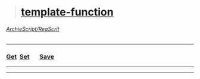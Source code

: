 ># [template-function](https://github.com/ArchieScript/template-function)
###### [ArchieScript/ReaScrit](https://github.com/ArchieScript/ReaScrit)
------------------------------------------------------------------------------------------------------------------
### [Get](https://github.com/ArchieScript/template-function/tree/master/template-function/Get)&nbsp; [Set](https://github.com/ArchieScript/template-function/tree/master/template-function/Set) &nbsp;&nbsp;&nbsp;&nbsp;&nbsp;  [Save](https://github.com/ArchieScript/template-function/tree/master/template-function/Save)    
---

---
